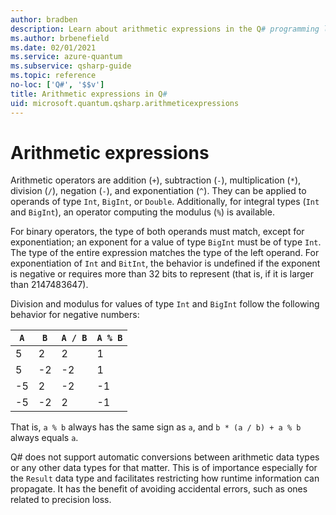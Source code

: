 ```yaml
---
author: bradben
description: Learn about arithmetic expressions in the Q# programming language.
ms.author: brbenefield
ms.date: 02/01/2021
ms.service: azure-quantum
ms.subservice: qsharp-guide
ms.topic: reference
no-loc: ['Q#', '$$v']
title: Arithmetic expressions in Q#
uid: microsoft.quantum.qsharp.arithmeticexpressions
---
```


# Arithmetic expressions

Arithmetic operators are addition (`+`), subtraction (`-`), multiplication (`*`), division (`/`), negation (`-`), and exponentiation (`^`). They can be applied to operands of type `Int`, `BigInt`, or `Double`. Additionally, for integral types (`Int` and `BigInt`), an operator computing the modulus (`%`) is available.

For binary operators, the type of both operands must match, except for exponentiation; an exponent for a value of type `BigInt` must be of type `Int`. The type of the entire expression matches the type of the left operand. For exponentiation of `Int` and `BitInt`, the behavior is undefined if the exponent is negative or requires more than 32 bits to represent (that is, if it is larger than 2147483647).

Division and modulus for values of type `Int` and `BigInt` follow the following behavior for
negative numbers:

 `A` | `B` | `A / B` | `A % B`
---------|----------|---------|---------
 5 | 2 | 2 | 1
 5 | -2 | -2 | 1
 -5 | 2 | -2 | -1
 -5 | -2 | 2 | -1

That is, `a % b` always has the same sign as `a`, and `b * (a / b) + a % b` always equals `a`.

Q# does not support automatic conversions between arithmetic data types or any other data types for that matter. This is of importance especially for the `Result` data type and facilitates restricting how runtime information can propagate. It has the benefit of avoiding accidental errors, such as ones related to precision loss.



